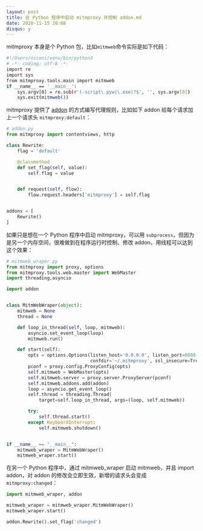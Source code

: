 ```yaml
---
layout: post
title: 在 Python 程序中启动 mitmproxy 并控制 addon.md
date: 2020-11-15 20:08
disqus: y
---
```


mitmproxy 本身是个 Python 包，比如`mitmweb`命令实际是如下代码：  
```bash
#!/Users/niconi/venv/bin/python3
# -*- coding: utf-8 -*-
import re
import sys
from mitmproxy.tools.main import mitmweb
if __name__ == '__main__':
    sys.argv[0] = re.sub(r'(-script\.pyw|\.exe)?$', '', sys.argv[0])
    sys.exit(mitmweb())
```

mitmproxy 提供了 [addon](https://docs.mitmproxy.org/stable/addons-overview/) 的方式编写代理规则，比如如下 addon 给每个请求加上一个请求头 `mitmproxy:default`：  
```python
# addon.py
from mitmproxy import contentviews, http

class Rewrite:
    flag = 'default'

    @classmethod
    def set_flag(self, value):
        self.flag = value


    def request(self, flow):
        flow.request.headers['mitmproxy'] = self.flag


addons = [
    Rewrite()
]
```

如果只是想在一个 Python 程序中启动 mitmproxy，可以用 `subprocess`，但因为是另一个内存空间，很难做到在程序运行时控制、修改 addon，用线程可以达到这个效果：  

```python
# mitmweb_wraper.py
from mitmproxy import proxy, options
from mitmproxy.tools.web.master import WebMaster
import threading,asyncio

import addon


class MitmWebWraper(object):
    mitmweb = None
    thread = None

    def loop_in_thread(self, loop, mitmweb):
        asyncio.set_event_loop(loop)
        mitmweb.run()

    def start(self):
        opts = options.Options(listen_host='0.0.0.0', listen_port=8080,
                               confdir='~/.mitmproxy', ssl_insecure=True)
        pconf = proxy.config.ProxyConfig(opts)
        self.mitmweb = WebMaster(opts)
        self.mitmweb.server = proxy.server.ProxyServer(pconf)
        self.mitmweb.addons.add(addon)
        loop = asyncio.get_event_loop()
        self.thread = threading.Thread(
            target=self.loop_in_thread, args=(loop, self.mitmweb))

        try:
            self.thread.start()
        except KeyboardInterrupt:
            self.mitmweb.shutdown()


if __name__ == "__main__":
    mitmweb_wraper = MitmWebWraper()
    mitmweb_wraper.start()
```

在另一个 Python 程序中，通过 mitmweb_wraper 启动 mitmweb，并且 import addon，对 addon 的修改会立即生效，新增的请求头会变成 `mitmproxy:changed`：  
```python
import mitmweb_wraper, addon

mitmweb_wraper = mitmweb_wraper.MitmWebWraper()
mitmweb_wraper.start()

addon.Rewrite().set_flag('changed')
```